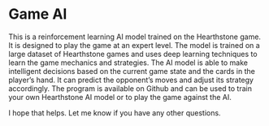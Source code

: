 # Game AI
This is a reinforcement learning AI model trained on the Hearthstone game. It is designed to play the game at an expert level. The model is trained on a large dataset of Hearthstone games and uses deep learning techniques to learn the game mechanics and strategies. The AI model is able to make intelligent decisions based on the current game state and the cards in the player’s hand. It can predict the opponent’s moves and adjust its strategy accordingly. The program is available on Github and can be used to train your own Hearthstone AI model or to play the game against the AI.

I hope that helps. Let me know if you have any other questions.

